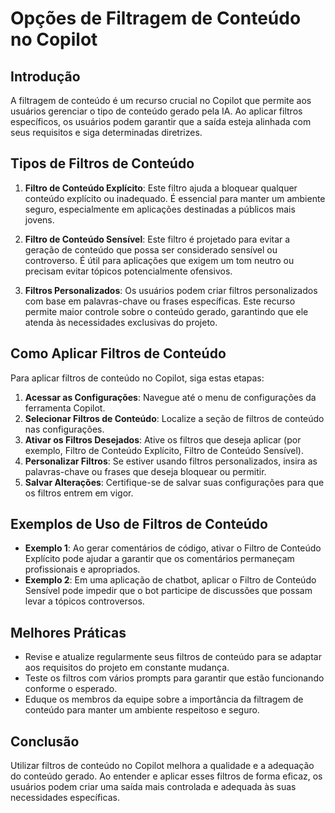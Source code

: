 # Opções de Filtragem de Conteúdo no Copilot

## Introdução
A filtragem de conteúdo é um recurso crucial no Copilot que permite aos usuários gerenciar o tipo de conteúdo gerado pela IA. Ao aplicar filtros específicos, os usuários podem garantir que a saída esteja alinhada com seus requisitos e siga determinadas diretrizes.

## Tipos de Filtros de Conteúdo
1. **Filtro de Conteúdo Explícito**: Este filtro ajuda a bloquear qualquer conteúdo explícito ou inadequado. É essencial para manter um ambiente seguro, especialmente em aplicações destinadas a públicos mais jovens.

2. **Filtro de Conteúdo Sensível**: Este filtro é projetado para evitar a geração de conteúdo que possa ser considerado sensível ou controverso. É útil para aplicações que exigem um tom neutro ou precisam evitar tópicos potencialmente ofensivos.

3. **Filtros Personalizados**: Os usuários podem criar filtros personalizados com base em palavras-chave ou frases específicas. Este recurso permite maior controle sobre o conteúdo gerado, garantindo que ele atenda às necessidades exclusivas do projeto.

## Como Aplicar Filtros de Conteúdo
Para aplicar filtros de conteúdo no Copilot, siga estas etapas:

1. **Acessar as Configurações**: Navegue até o menu de configurações da ferramenta Copilot.
2. **Selecionar Filtros de Conteúdo**: Localize a seção de filtros de conteúdo nas configurações.
3. **Ativar os Filtros Desejados**: Ative os filtros que deseja aplicar (por exemplo, Filtro de Conteúdo Explícito, Filtro de Conteúdo Sensível).
4. **Personalizar Filtros**: Se estiver usando filtros personalizados, insira as palavras-chave ou frases que deseja bloquear ou permitir.
5. **Salvar Alterações**: Certifique-se de salvar suas configurações para que os filtros entrem em vigor.

## Exemplos de Uso de Filtros de Conteúdo
- **Exemplo 1**: Ao gerar comentários de código, ativar o Filtro de Conteúdo Explícito pode ajudar a garantir que os comentários permaneçam profissionais e apropriados.
- **Exemplo 2**: Em uma aplicação de chatbot, aplicar o Filtro de Conteúdo Sensível pode impedir que o bot participe de discussões que possam levar a tópicos controversos.

## Melhores Práticas
- Revise e atualize regularmente seus filtros de conteúdo para se adaptar aos requisitos do projeto em constante mudança.
- Teste os filtros com vários prompts para garantir que estão funcionando conforme o esperado.
- Eduque os membros da equipe sobre a importância da filtragem de conteúdo para manter um ambiente respeitoso e seguro.

## Conclusão
Utilizar filtros de conteúdo no Copilot melhora a qualidade e a adequação do conteúdo gerado. Ao entender e aplicar esses filtros de forma eficaz, os usuários podem criar uma saída mais controlada e adequada às suas necessidades específicas.